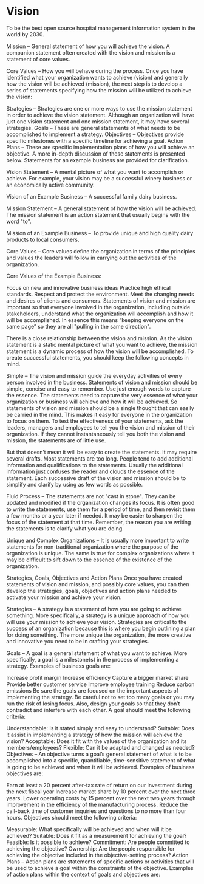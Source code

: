 # Vision
To be the best open source hospital management information system in the world by 2030.


Mission – General statement of how you will achieve the vision.
A companion statement often created with the vision and mission is a statement of core values.

Core Values – How you will behave during the process.
Once you have identified what your organization wants to achieve (vision) and generally how the vision will be achieved (mission), the next step is to develop a series of statements specifying how the mission will be utilized to achieve the vision:

Strategies – Strategies are one or more ways to use the mission statement in order to achieve the vision statement. Although an organization will have just one vision statement and one mission statement, it may have several strategies.
Goals – These are general statements of what needs to be accomplished to implement a strategy.
Objectives – Objectives provide specific milestones with a specific timeline for achieving a goal.
Action Plans – These are specific implementation plans of how you will achieve an objective.
A more in-depth discussion of these statements is presented below. Statements for an example business are provided for clarification.

Vision Statement – A mental picture of what you want to accomplish or achieve. For example, your vision may be a successful winery business or an economically active community.

Vision of an Example Business – A successful family dairy business.

Mission Statement – A general statement of how the vision will be achieved. The mission statement is an action statement that usually begins with the word "to".

Mission of an Example Business – To provide unique and high quality dairy products to local consumers.

Core Values – Core values define the organization in terms of the principles and values the leaders will follow in carrying out the activities of the organization.

Core Values of the Example Business:

Focus on new and innovative business ideas
Practice high ethical standards.
Respect and protect the environment.
Meet the changing needs and desires of clients and consumers.
Statements of vision and mission are important so that everyone involved in the organization, including outside stakeholders, understand what the organization will accomplish and how it will be accomplished. In essence this means “keeping everyone on the same page” so they are all "pulling in the same direction".

There is a close relationship between the vision and mission. As the vision statement is a static mental picture of what you want to achieve, the mission statement is a dynamic process of how the vision will be accomplished. To create successful statements, you should keep the following concepts in mind.

Simple – The vision and mission guide the everyday activities of every person involved in the business. Statements of vision and mission should be simple, concise and easy to remember. Use just enough words to capture the essence. The statements need to capture the very essence of what your organization or business will achieve and how it will be achieved. So statements of vision and mission should be a single thought that can easily be carried in the mind. This makes it easy for everyone in the organization to focus on them. To test the effectiveness of your statements, ask the leaders, managers and employees to tell you the vision and mission of their organization. If they cannot instantaneously tell you both the vision and mission, the statements are of little use.

But that doesn’t mean it will be easy to create the statements. It may require several drafts. Most statements are too long. People tend to add additional information and qualifications to the statements. Usually the additional information just confuses the reader and clouds the essence of the statement. Each successive draft of the vision and mission should be to simplify and clarify by using as few words as possible.

Fluid Process – The statements are not "cast in stone". They can be updated and modified if the organization changes its focus. It is often good to write the statements, use them for a period of time, and then revisit them a few months or a year later if needed. It may be easier to sharpen the focus of the statement at that time. Remember, the reason you are writing the statements is to clarify what you are doing.

Unique and Complex Organizations – It is usually more important to write statements for non-traditional organization where the purpose of the organization is unique. The same is true for complex organizations where it may be difficult to sift down to the essence of the existence of the organization.

Strategies, Goals, Objectives and Action Plans
Once you have created statements of vision and mission, and possibly core values, you can then develop the strategies, goals, objectives and action plans needed to activate your mission and achieve your vision.

Strategies – A strategy is a statement of how you are going to achieve something. More specifically, a strategy is a unique approach of how you will use your mission to achieve your vision. Strategies are critical to the success of an organization because this is where you begin outlining a plan for doing something. The more unique the organization, the more creative and innovative you need to be in crafting your strategies.

Goals – A goal is a general statement of what you want to achieve. More specifically, a goal is a milestone(s) in the process of implementing a strategy. Examples of business goals are:

Increase profit margin
Increase efficiency
Capture a bigger market share
Provide better customer service
Improve employee training
Reduce carbon emissions
Be sure the goals are focused on the important aspects of implementing the strategy. Be careful not to set too many goals or you may run the risk of losing focus. Also, design your goals so that they don’t contradict and interfere with each other. A goal should meet the following criteria:

Understandable: Is it stated simply and easy to understand?
Suitable: Does it assist in implementing a strategy of how the mission will achieve the vision?
Acceptable: Does it fit with the values of the organization and its members/employees?
Flexible: Can it be adapted and changed as needed?
Objectives – An objective turns a goal’s general statement of what is to be accomplished into a specific, quantifiable, time-sensitive statement of what is going to be achieved and when it will be achieved. Examples of business objectives are:

Earn at least a 20 percent after-tax rate of return on our investment during the next fiscal year
Increase market share by 10 percent over the next three years.
Lower operating costs by 15 percent over the next two years through improvement in the efficiency of the manufacturing process.
Reduce the call-back time of customer inquiries and questions to no more than four hours.
Objectives should meet the following criteria:

Measurable: What specifically will be achieved and when will it be achieved?
Suitable: Does it fit as a measurement for achieving the goal?
Feasible: Is it possible to achieve?
Commitment: Are people committed to achieving the objective?
Ownership: Are the people responsible for achieving the objective included in the objective-setting process?
Action Plans – Action plans are statements of specific actions or activities that will be used to achieve a goal within the constraints of the objective. Examples of action plans within the context of goals and objectives are: